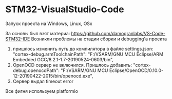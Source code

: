 # STM32-VisualStudio-Code
Запуск проекта на Windows, Linux, OSx 

За основы был взят материа: https://github.com/damogranlabs/VS-Code-STM32-IDE
Возникли проблемы на стадии сборки и debugging'a проекта 

1. пришлось изменить путь до компилятора в файле settings.json:
  "cortex-debug.armToolchainPath": "F:/VSARM/GNU MCU Eclipse/ARM Embedded GCC/8.2.1-1.7-20190524-0603/bin",
2. OpenOCD сервер не включился. Пришлось добавить:
  "cortex-debug.openocdPath": "F:/VSARM/GNU MCU Eclipse/OpenOCD/0.10.0-12-20190422-2015/bin/openocd.exe",
3. Сервер выдал timeout error

Все фигня используем platformio

